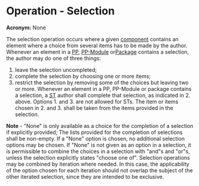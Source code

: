 # Operation - Selection

**Acronym:** None

The selection operation occurs where a given [component](./SecurityComponent.md) contains an element where a choice from several items has to be made by the author.
Whenever an element in a [PP](./ProtectionProfile.md), [PP-Module](./PP-Module.md) or[Package](./Package.md) contains a selection, the author may do one of three things:
1. leave the selection uncompleted;
2. complete the selection by choosing one or more items;
3. restrict the selection by removing some of the choices but leaving two or more.
Whenever an element in a PP, PP-Module or package contains a selection, a [ST](./SecurityTarget.md) author shall complete that selection, as indicated in 2. above. Options 1. and 3. are not allowed for STs.
The item or items chosen in 2. and 3. shall be taken from the items provided in the selection.

**Note** - "None" is only available as a choice for the completion of a selection if explicitly provided;
The lists provided for the completion of selections shall be non-empty. If a "None" option is chosen, no additional selection options may be chosen. If "None" is not given as an option in a selection, it is permissible to combine the choices in a selection with "and"s and "or"s, unless the selection explicitly states "choose one of".
Selection operations may be combined by iteration where needed. In this case, the applicability of the option chosen for each iteration should not overlap the subject of the other iterated selection, since they are intended to be exclusive.